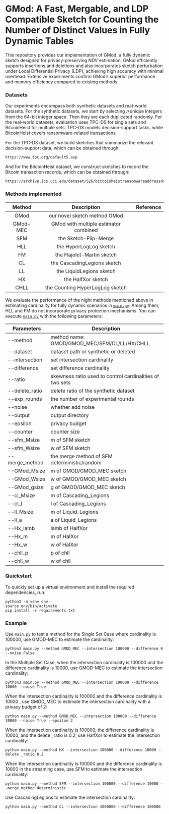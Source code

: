 <meta name="robots" content="noindex">

# GMod: A Fast, Mergable, and LDP Compatible Sketch for Counting the Number of Distinct Values in Fully Dynamic Tables

This repository provides our implementation of GMod, a fully dynamic sketch designed for privacy-preserving NDV estimation. GMod efficiently supports insertions and deletions and also incorporates sketch perturbation under Local Differential Privacy (LDP), achieving high accuracy with minimal overhead. Extensive experiments confirm GMod’s superior performance and memory efficiency compared to existing methods. 

### Datasets

Our experiments encompass both synthetic datasets and real-world datasets. For the synthetic datasets, we start by selecting $𝑛$ unique integers from the 64-bit integer space. Then they are each duplicated  randomly. For the real-world datasets, evaluation uses TPC-DS for single sets and BitcoinHeist for multiple sets. TPC-DS models decision-support tasks, while BitcoinHeist covers ransomware-related transactions.

For the TPC-DS dataset, we build sketches that summarize the relevant decision-support data, which can be obtained through:

```
https://www.tpc.org/default5.asp
```

And for the BitcoinHeist dataset, we construct sketches to record the Bitcoin transaction records, which can be obtained through:

```
https://archive.ics.uci.edu/dataset/526/bitcoinheistransomwareaddressdataset
```

### Methods implemented

|  Method  |              Description              | Reference |
| :------: | :-----------------------------------: | :-------: |
|   GMod   |     our novel sketch method GMod      |           |
| GMod-MEC | GMod with multiple estimator combined |           |
|   SFM    |         the Sketch-Flip-Merge         |           |
|   HLL    |        the HyperLogLog sketch         |           |
|    FM    |      the Flajolet-Martin sketch       |           |
|    CL    |      the CascadingLegions sketch      |           |
|    LL    |       the LiquidLegions sketch        |           |
|    HX    |          the HalfXor sketch           |           |
|   CHLL   |    the Counting HyperLogLog sketch    |           |

We evaluate the performance of the night methods mentioned above in estimating cardinality for fully dynamic scenarios in [`main.py`](./main.py). Among them, HLL and FM do not incorporate privacy protection mechanisms. You can execute [`main.py`](./main.py) with the following parameters:

| Parameters        | Description                                              |
| ----------------- | -------------------------------------------------------- |
| --method          | method name: GMOD/GMOD_MEC/SFM/CL/LL/HX/CHLL      |
| --dataset         | dataset path or synthetic or deleted                     |
| --intersection    | set intersection cardinality                             |
| --difference      | set difference cardinality                               |
| --ratio           | skewness ratio used to control cardinalities of two sets |
| --delete_ratio    | delete ratio of the synthetic dataset                    |
| --exp_rounds      | the number of experimental rounds                        |
| --noise           | whether add noise                                        |
| --output          | output directory                                         |
| --epsilon         | privacy budget                                           |
| --counter         | counter size                                             |
| --sfm_Msize       | m of SFM sketch                                          |
| --sfm_Wsize       | w of SFM sketch                                          |
| --merge_method    | the merge method of SFM deterministic/random             |
| --GMod_Msize      | m of GMOD/GMOD_MEC sketch                                |
| --GMod_Wsize      | w of GMOD/GMOD_MEC sketch                                |
| --GMod_gsize      | g of GMOD/GMOD_MEC sketch                                |
| --cl_Msize        | m of Cascading_Legions                                   |
| --cl_l            | l of Cascading_Legions                                   |
| --ll_Msize        | m of Liquid_Legions                                      |
| --ll_a            | a of Liquid_Legions                                      |
| --Hx_lamb         | lamb of HalfXor                                          |
| --Hx_m            | m of HalXor                                              |
| --Hx_w            | w of HalXor                                              |
| --chll_p          | p of chll                                                |
| --chll_w          | w of chll                                                |

### Quickstart
To quickly set up a virtual environment and install the required dependencies, run:
```
python3 -m venv env
source env/bin/activate
pip install -r requirements.txt
```

### Example

Use `main.py` to test a method for the Single Set Case where cardinality is 100000, use GMOD-MEC to estimate the cardinality:
```
python3 main.py --method GMOD_MEC --intersection 100000 --difference 0 --noise False
```


In the Multiple Set Case, when the intersection cardinality is 100000 and the difference cardinality is 10000, use GMOD-MEC to estimate the intersection cardinality:

```
python3 main.py --method GMOD_MEC --intersection 100000 --difference 10000 --noise True
```

When the intersection cardinality is 100000 and the difference cardinality is 10000 , use GMOD_MEC to estimate the intersection cardinality with a privacy budget of 2:

```
python main.py --method GMOD_MEC --intersection 100000 --difference 10000 --noise True --epsilon 2
```

When the intersection cardinality is 100000, the difference cardinality is 10000, and the delete _ratio is 0.2, use HalfXor to estimate the intersection cardinality:

```
python main.py --method HX --intersection 100000 --difference 10000 --delete _ratio 0.2
```

When the intersection cardinality is 100000 and the difference cardinality is 10000 in the streaming case, use SFM to estimate the intersection cardinality:

```
python main.py --method SFM --intersection 100000 --difference 10000 --merge_method deterministic
```

Use CascadingLegions to estimate the intersection cardinality:

```
python main.py --method CL --intersection 1000000 --difference 100000
```
